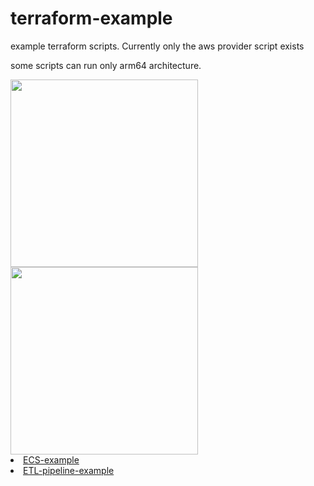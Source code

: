 # terraform-example
 example terraform scripts.
 Currently only the aws provider script exists

some scripts can run only arm64 architecture.

<div>
 <img src="https://user-images.githubusercontent.com/59428479/232316422-f2a0a45f-a92f-492d-8fc1-4b9515483566.png" width=300>
 <img src="https://user-images.githubusercontent.com/59428479/232498120-c6a3acd3-ed57-4ba9-8436-524ca42683bd.png" width=300>
</div>

<li><a href="https://github.com/qj0r9j0vc2/terraform-example/tree/main/ecs-example">ECS-example</a></li>
<li><a href="https://github.com/qj0r9j0vc2/terraform-example/tree/main/ETL-pipline-example">ETL-pipeline-example</a></li>
